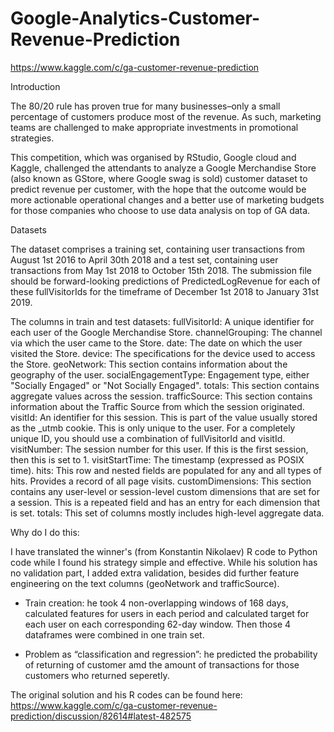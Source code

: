 # Google-Analytics-Customer-Revenue-Prediction
https://www.kaggle.com/c/ga-customer-revenue-prediction

Introduction

The 80/20 rule has proven true for many businesses–only a small percentage of customers produce most of the revenue. As such, marketing teams are challenged to make appropriate investments in promotional strategies.

This competition, which was organised by RStudio, Google cloud and Kaggle, challenged the attendants to analyze a Google Merchandise Store (also known as GStore, where Google swag is sold) customer dataset to predict revenue per customer, with the hope that the outcome would be more actionable operational changes and a better use of marketing budgets for those companies who choose to use data analysis on top of GA data.

Datasets 

The dataset comprises a training set, containing user transactions from August 1st 2016 to April 30th 2018 and a test set, containing user transactions from May 1st 2018 to October 15th 2018. The submission file should be forward-looking predictions of PredictedLogRevenue for each of these fullVisitorIds for the timeframe of December 1st 2018 to January 31st 2019.

The columns in train and test datasets:
fullVisitorId: A unique identifier for each user of the Google Merchandise Store.
channelGrouping: The channel via which the user came to the Store.
date: The date on which the user visited the Store.
device: The specifications for the device used to access the Store.
geoNetwork: This section contains information about the geography of the user.
socialEngagementType: Engagement type, either "Socially Engaged" or "Not Socially Engaged".
totals: This section contains aggregate values across the session.
trafficSource: This section contains information about the Traffic Source from which the session originated.
visitId: An identifier for this session. This is part of the value usually stored as the _utmb cookie. This is only unique to the user. For a completely unique ID, you should use a combination of fullVisitorId and visitId.
visitNumber: The session number for this user. If this is the first session, then this is set to 1.
visitStartTime: The timestamp (expressed as POSIX time).
hits: This row and nested fields are populated for any and all types of hits. Provides a record of all page visits.
customDimensions: This section contains any user-level or session-level custom dimensions that are set for a session. This is a repeated field and has an entry for each dimension that is set.
totals: This set of columns mostly includes high-level aggregate data.
    
Why do I do this:

I have translated the winner's (from Konstantin Nikolaev) R code to Python code while I found his strategy simple and effective. While his solution has no validation part, I added extra validation, besides did further feature engineering on the text columns (geoNetwork and trafficSource).

- Train creation: he took 4 non-overlapping windows of 168 days, calculated features for users in each period and calculated target for each user on each corresponding 62-day window. Then those 4 dataframes were combined in one train set.

- Problem as “classification and regression”: he predicted the probability of returning of customer amd the amount of transactions for those customers who returned seperetly.

The original solution and his R codes can be found here:
https://www.kaggle.com/c/ga-customer-revenue-prediction/discussion/82614#latest-482575
